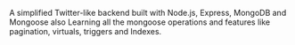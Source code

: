 A simplified Twitter-like backend built with Node.js, Express, MongoDB and Mongoose also 
Learning all the mongoose operations and features like pagination, virtuals, triggers and Indexes.
